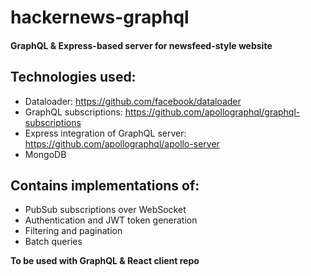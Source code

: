 # hackernews-graphql
#### GraphQL & Express-based server for newsfeed-style website

## Technologies used:
* Dataloader: https://github.com/facebook/dataloader
* GraphQL subscriptions: https://github.com/apollographql/graphql-subscriptions
* Express integration of GraphQL server: https://github.com/apollographql/apollo-server
* MongoDB

## Contains implementations of:
* PubSub subscriptions over WebSocket
* Authentication and JWT token generation
* Filtering and pagination
* Batch queries

__To be used with GraphQL & React client repo__
